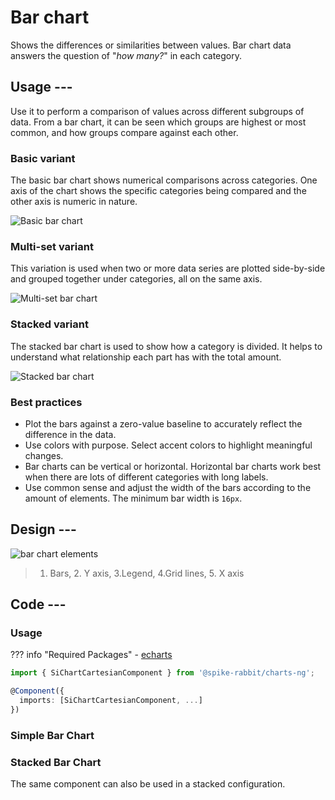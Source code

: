# Bar chart

Shows the differences or similarities between values. Bar chart data answers the
question of "*how many?*" in each category.

## Usage ---

Use it to perform a comparison of values across different subgroups of data.
From a bar chart, it can be seen which groups are highest or most common, and
how groups compare against each other.

### Basic variant

The basic bar chart shows numerical comparisons across categories. One axis of
the chart shows the specific categories being compared and the other axis is
numeric in nature.

![Basic bar chart](images/bar-chart-basic.png)

### Multi-set variant

This variation is used when two or more data series are plotted side-by-side and
grouped together under categories, all on the same axis.

![Multi-set bar chart](images/bar-chart-multiset.png)

### Stacked variant

The stacked bar chart is used to show how a category is divided. It helps to
understand what relationship each part has with the total amount.

![Stacked bar chart](images/bar-chart-stacked.png)

### Best practices

- Plot the bars against a zero-value baseline to accurately reflect the
  difference in the data.
- Use colors with purpose. Select accent colors to highlight meaningful changes.
- Bar charts can be vertical or horizontal. Horizontal bar charts work best when
  there are lots of different categories with long labels.
- Use common sense and adjust the width of the bars according to the amount of
  elements. The minimum bar width is `16px`.

## Design ---

![bar chart elements](images/bar-chart-elements.png)

> 1. Bars, 2. Y axis, 3.Legend, 4.Grid lines, 5. X axis

## Code ---

### Usage

??? info "Required Packages"
    - [echarts](https://www.npmjs.com/package/echarts)

```ts
import { SiChartCartesianComponent } from '@spike-rabbit/charts-ng';

@Component({
  imports: [SiChartCartesianComponent, ...]
})
```

### Simple Bar Chart

<si-docs-component example="si-charts/si-chart-bar" height="400"></si-docs-component>

### Stacked Bar Chart

The same component can also be used in a stacked configuration.

<si-docs-component example="si-charts/si-chart-bar-stacked" height="400"></si-docs-component>

<si-docs-api component="SiChartCartesianComponent" package="@spike-rabbit/charts-ng" hideImplicitlyPublic="true"></si-docs-api>

<si-docs-types></si-docs-types>
